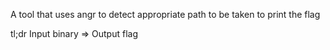 A tool that uses angr to detect appropriate path to be taken to print the flag

tl;dr Input binary => Output flag
